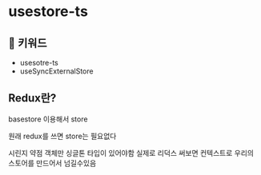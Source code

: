 # usestore-ts

## :whale2: 키워드

* usesotre-ts
* useSyncExternalStore

## Redux란?

basestore
이용해서
store

원래 redux를 쓰면 store는 필요없다

시린지 약점 객체만 싱글톤 타입이 있어야함
실제로 리덕스 써보면 컨텍스트로 우리의 스토어를 만드어서 넘길수있음